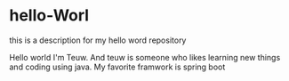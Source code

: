 # hello-Worl
this is a description for my hello word repository

Hello world I'm Teuw. And teuw is someone who likes learning new things and coding using java. My favorite framwork is spring boot 

